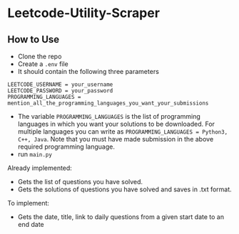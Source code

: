 # Leetcode-Utility-Scraper

## How to Use

- Clone the repo
- Create a `.env` file
- It should contain the following three parameters

```
LEETCODE_USERNAME = your_username
LEETCODE_PASSWORD = your_password
PROGRAMMING_LANGUAGES = mention_all_the_programming_languages_you_want_your_submissions
```

- The variable `PROGRAMMING_LANGUAGES` is the list of programming languages in which you want your solutions to be downloaded. For multiple languages you can write as `PROGRAMMING_LANGUAGES = Python3, C++, Java`. Note that you must have made submission in the above required programming language.
- run `main.py`

Already implemented:

- Gets the list of questions you have solved.
- Gets the solutions of questions you have solved and saves in .txt format.

To implement:

- Gets the date, title, link to daily questions from a given start date to an end date
